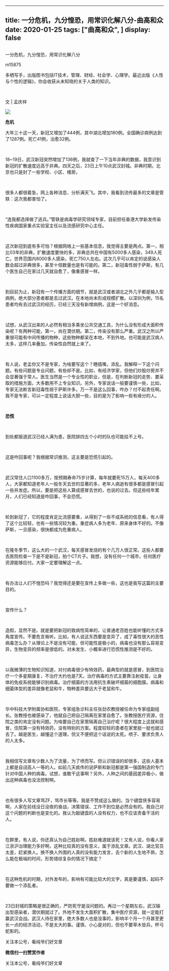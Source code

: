 
---
title:   一分危机，九分惶恐，用常识化解八分-曲高和众
date: 2020-01-25
tags: ["曲高和众", ]
display: false
---


## 



一分危机，九分惶恐，用常识化解八分




m15875




多栖写手，出版图书包括IT技术，管理、财经、社会学、心理学。最近出版《人性与个性的逻辑》，你会收获从未知晓的关于人类的知识。


&nbsp;

文 | 孟庆祥&nbsp;



<img class="rich_pages js_insertlocalimg" data-ratio="0.668" data-s="300,640" src="https://mmbiz.qpic.cn/mmbiz_jpg/fxGMiaL5Zj1jPMsYzO1bEtWntGmYBMkfFgV4j9icktN2vca1zKP8u7k3iba3PG2qwFTeokV0B2CFbKSibHwRSMGfJg/640?wx_fmt=jpeg" data-type="jpeg" data-w="500" style=""/>



**危机**



大年三十这一天，新冠又增加了444例，其中湖北增加180例。全国确诊病例达到了1287例。死亡41例，治愈32例。



&nbsp;

18~19日，武汉新冠突然增加了136例，我就查了一下当年非典的数据，我意识到新冠的扩散速度远高于非典。四天之后，23日上午10点武汉封城。非典时期，北京也只是封了一些学校、小区、楼房。

&nbsp;

很多人都很着急，网上各种消息、分析满天飞。其中，我看到流传最多的文章是管轶：这次我都害怕了。

&nbsp;

“连我都选择做了逃兵。”管轶是病毒学研究领域专家，目前担任香港大学新发传染性疾病国家重点实验室主任以及流感研究中心主任。

&nbsp;

这次新冠到底有多可怕？根据网络上一些基本信息，我觉得主要是两点。第一，相比03年的非典，扩散速度要快的多，非典总共在中国有5000多人感染，349人死亡。世界范围内8000多人感染，死亡750人左右。这次几乎可以肯定的说感染人数会超过非典很多，甚至十倍数量也是有可能的。第二，新冠毒性弱于萨斯，有几个医生自己在家过几天就自愈了，像重感冒一样。

&nbsp;

到目前为止，新冠有一个传播方面的细节，就是武汉或者湖北之外几乎都是输入型病例，绝大部分患者都是去过武汉。在本地尚未形成规模扩散。以深圳为例，15名患者均有去过武汉的经历，已经三天没有新增病例，这是一个好消息。

&nbsp;

试想，从武汉出来的人必然有相当多乘坐公共交通工具，为什么没有形成大面积传染呢？有两种可能，第一，尚在潜伏期。第二，传染没有那么严重。武汉之所以严重很可能有中间传播的物种，这些物种都呆在本地，不到外地。也可能是武汉病人太多，这样几率叠加，传染性自然就上来了。

&nbsp;

有人说，老孟你又不是专家，为啥要写这个？瞎插嘴，添乱。我解释一下这个问题。有些问题是专业问题，有些却不是。比如，有经济学家，但他们炒股炒房并不会显著强于常人。医生当然是一个专业性的职业，但是，在判断新冠的走势、要采取的措施方面，大多数用不上专业知识。另外，专家说话一般要谨慎一些，比如，专家无法断言新冠毒性弱于萨斯许多。万一不是这么回事，咋办？付不起责任啊。我不是专家，可以一定程度上说话大胆一些，目的是为了影响一些有缘分的人。

&nbsp;

**恐慌**

&nbsp;

到处都报道武汉已经人满为患，医院排四五个小时的队也可能挂不上号。

&nbsp;

这是咋回事呢？我根据常识推测，这主要是恐慌引起的。

&nbsp;

武汉常住人口1100多万，按预期寿命75岁计算，每年就要死15万人，每天400多人，大家都知道老年人一般冬天去世的显著的多，老年人病逝有很多都是感冒引起一些并发症。所以，要是把这些人算成感冒去世的，也说的过去。但这些经年累月，人们已经知道是咋回事，不会恐慌。

&nbsp;

轮到新冠了，它的程度肯定比流感要重，从得到了一些不成系统的信息看，有人得了这个比较轻，也有一些情况较为重。重症病人多为老年、原来身体不好的。不像萨斯，一旦感染，很快都成为危重病人。

&nbsp;

在隆冬季节，这么大的一个武汉，每天感冒发烧的有个几万人很正常。这些人都要去医院检查一下是不是新冠，拍个CT片子。我想，没有任何一个城市，任何医疗资源能够应付。大家一定要理解这一点。

&nbsp;

有办法让人们不惶恐吗？我觉得还是要在宣传上多做一些，这也是我写这篇的主要目的。

&nbsp;

宣传什么？

&nbsp;

造假，显然不是。就是要把新冠的致病性简单的，让普通老百姓也能听懂的方式多角度宣传。不要危言耸听。比如，有人说这东西要是变异了，成了毒性很大的恶性病毒怎么办？从理论上不是没有可能，但可能性是极小的，病毒也没有那么容易变异，生物变异的频率是很低的。对未发生、小概率进行恐慌性推测是不好的。

&nbsp;

以我微薄的生物知识知道，对付病毒很少有特效药，最典型的就是感冒，到医院治疗一个多星期康复，不治疗大约也是7天。治疗病毒的方式主要靠注射疫苗，让身体的免疫系统能够识别病毒。治疗细菌的方法用抗生素破坏细菌的细胞膜。病毒和细菌体型的差异就像老鼠和牛，物种差异要远大于老鼠和牛。

&nbsp;

华中科技大学附属协和医院，专家组急诊科主任张劲农教授被任命为专家组副组长。张教授也被感染了，他就自己把自己隔离在家里自愈了。张教授医疗资源，住院之类的肯定没有问题。为啥要自己在家里隔离自己治疗呢？很大程度上这就和感冒，住院第一没有特效药，没有特别的方案。程度较轻的患者在家里挺一挺也就过去了。越是医生，越懂这个道理，但又不便把这个话说的太死。喷子、要求负责人的人太多。

&nbsp;

我相信写文章有少数人为了流量，为了喷而写。但认识错误的却很多，这些人基本上都是自诩高人一等的人。如前几天疯传的说萨斯和新冠都是第一强国制造的专门针对中国人种的病毒。试想，谁敢干这事啊？另外，人种之间的基因差异极小，做出这种病毒也没法控制啊。

&nbsp;

也有很多人写文章骂ZF，骂市长等等。我是不赞成这么做的。当个键盘侠多容易啊，人家在前线没日没夜的奋战，决策错误、工作不到位是必然会有的。我自己对这个问题的判断也是变化的。我认为敲键盘的人没有权力，也不应该责备干活的人。

&nbsp;

在群里，有人说，你还真认为自己姓赵啊。姓赵难道就该死！又有人说，你看人家江浙沪治理能力多好啊，这种比较真的没有意义，属于添乱文章。武汉、湖北官员太差，赶紧换人。换不换人外围的人真的没有能力发言，去个新的人生地不熟，怎么能在极端的时间，形势错综复杂的情况下搞定？

&nbsp;

在这种危机的时期，对外发布的，影响有可能比较大的文字，真是要谨慎，起码不要做一个添乱者。

&nbsp;

23日封城的策略是很正确的，严防死守是没问题的。再过一个星期左右，武汉输出型感染者，潜伏期就过了。外地不发生大面积扩散，集中医疗资源，就一定能打赢武汉会战。武汉人待在家里，绝大多数人也是没事的，影响半个月一个月甚至更长一点的经济活动，不是太大的事。谨慎、小心是对的，但也不要草木皆兵，杯弓蛇影的。



关注本公号，看纯爷们好文章


**微信扫一扫赞赏作者**






关注本公号，看纯爷们好文章








